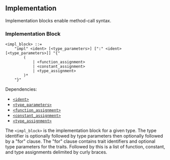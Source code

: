 ## Implementation

Implementation blocks enable method-call syntax.

### Implementation Block

```ebnf
<impl_block> ::=
    "impl" <ident> [<type_parameters>] [":" <ident> [<type_parameters>]] "{"
        (
            | <function_assignment>
            | <constant_assignment>
            | <type_assignment>
        )*
    "}"
```

Dependencies:

- [`<ident>`](../identifiers.md)
- [`<type_parameters>`](generics.md#type-parameters)
- [`<function_assignment>`](function-types.md#assignment)
- [`<constant_assignment>`](../comptime/constants.md)
- [`<type_assignment>`](assignment.md#assignment)

The `<impl_block>` is the implementation block for a given type. The type identifier is optionally
followed by type parameters then optionally followed by a "for" clause. The "for" clause contains
trait identifiers and optional type parameters for the traits. Followed by this is a list of
function, constant, and type assignments delimited by curly braces.
